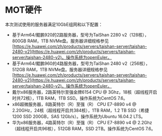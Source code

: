 # MOT硬件<a name="ZH-CN_TOPIC_0280525171"></a>

本次测试使用的服务器满足10GbE组网和以下配置：

-   基于Arm64/鲲鹏920的2路服务器，型号为TaiShan 2280 v2（128核），800GB RAM，1TB NVMe盘。服务器详细规格参见[https://e.huawei.com/zh/products/servers/taishan-server/taishan-2480-v2](https://e.huawei.com/zh/products/servers/taishan-server/taishan-2480-v2)。操作系统为openEuler。
-   基于Arm64/鲲鹏960的4路服务器，型号为TaiShan 2480 v2（256核），512GB RAM，1TB NVMe盘。服务器详细规格参见[https://e.huawei.com/zh/products/servers/taishan-server/taishan-2480-v2](https://e.huawei.com/zh/products/servers/taishan-server/taishan-2480-v2)。操作系统为openEuler。
-   戴尔x86服务器，2路英特尔至强金牌6154 CPU @ 3Ghz，18核（超线程开启时共72核），1TB RAM，1TB SSD。操作系统为CentOS 7.6。
-   x86超微服务器，8路英特尔（R）至强（R） CPU E7-8890 v4 @ 2.20GHz，24核（超线程开启共384核），1TB RAM，1.2 TB SSD（希捷1200 SSD 200GB，SAS 12Gb/s）。操作系统为Ubuntu 16.04.2 LTS。
-   华为x86服务器，4路英特尔（R）至强（R） CPU E7-8890 v4 @ 2.2Ghz（超线程开启共96核），512GB RAM，SSD 2TB。操作系统为CentOS 7.6。
